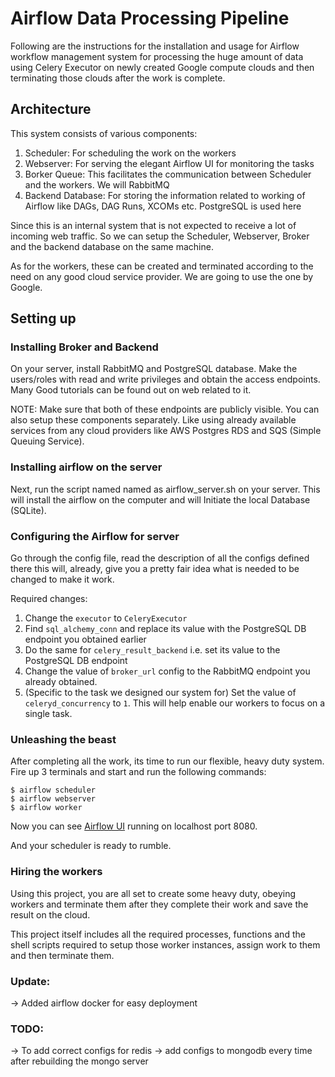 # Airflow Data Processing Pipeline

Following are the instructions for the installation and usage for Airflow
workflow management system for processing the huge amount of data using
Celery Executor on newly created Google compute clouds and then terminating
those clouds after the work is complete.

## Architecture

This system consists of various components:

1. Scheduler: For scheduling the work on the workers
2. Webserver: For serving the elegant Airflow UI for monitoring the tasks
3. Borker Queue: This facilitates the communication between Scheduler and
the workers. We will RabbitMQ
4. Backend Database: For storing the information related to working of
Airflow like DAGs, DAG Runs, XCOMs etc. PostgreSQL is used here


Since this is an internal system that is not expected to receive a lot of
incoming web traffic. So we can setup the Scheduler, Webserver, Broker and
the backend database on the same machine.

As for the workers, these can be created and terminated according to the
need on any good cloud service provider. We are going to use the one by Google.


## Setting up

### Installing Broker and Backend
On your server, install RabbitMQ and PostgreSQL database. Make the users/roles
with read and write privileges and obtain the access endpoints. Many Good tutorials
can be found out on web related to it.

NOTE: Make sure that both of these endpoints are publicly visible. You can
also setup these components separately. Like using already available services
from any cloud providers like AWS Postgres RDS and SQS (Simple Queuing Service).

### Installing airflow on the server
Next, run the script named named as airflow_server.sh on your server. This
will install the airflow on the computer and will Initiate the local Database
(SQLite).

### Configuring the Airflow for server
Go through the config file, read the description of all the configs defined there
this will, already, give you a pretty fair idea what is needed to be changed to
make it work.

Required changes:

1. Change the `executor` to `CeleryExecutor`
2. Find `sql_alchemy_conn` and replace its value with the PostgreSQL DB endpoint you obtained earlier
3. Do the same for `celery_result_backend` i.e. set its value to the PostgreSQL DB endpoint
4. Change the value of `broker_url` config to the RabbitMQ endpoint you already obtained.
5. (Specific to the task we designed our system for) Set the value of `celeryd_concurrency` to `1`.
This will help enable our workers to focus on a single task.

### Unleashing the beast
After completing all the work, its time to run our flexible, heavy duty system.
Fire up 3 terminals and start and run the following commands:
```
$ airflow scheduler
$ airflow webserver
$ airflow worker
```

Now you can see [Airflow UI](http://localhost:8080) running on localhost port 8080.

And your scheduler is ready to rumble.

### Hiring the workers
Using this project, you are all set to create some heavy duty, obeying workers
and terminate them after they complete their work and save the result on the cloud.

This project itself includes all the required processes, functions and the shell scripts
required to setup those worker instances, assign work to them and then terminate them.



### Update:

-> Added airflow docker for easy deployment


### TODO:

-> To add correct configs for redis
-> add configs to mongodb every time after rebuilding the mongo server